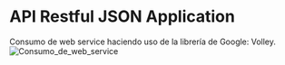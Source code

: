 # API Restful JSON Application

Consumo de web service haciendo uso de la librería de Google: Volley.
![Consumo_de_web_service](https://github.com/Hecmi/API_Restful_JSON_Application/assets/120283562/0f74e441-5469-430e-b445-cfdf4b63e76e.png)
